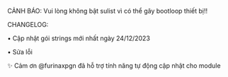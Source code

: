CẢNH BÁO: Vui lòng không bật sulist vì có thể gây bootloop thiết bị!!

CHANGELOG:

• Cập nhật gói strings mới nhất ngày 24/12/2023

• Sửa lỗi

✨ Cảm ơn @furinaxpgn đã hỗ trợ tính năng tự động cập nhật cho module
